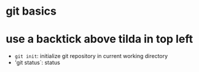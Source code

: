 # git basics
# use a backtick above tilda in top left

- `git init`: initialize git repository in current working directory
- 'git status`: status

